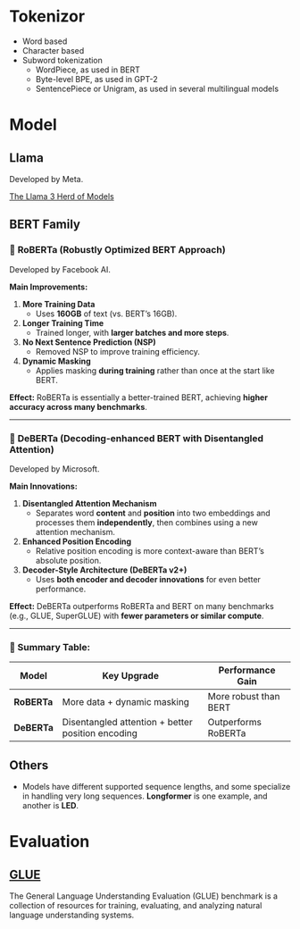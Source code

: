 
# Tokenizor
- Word based
- Character based
- Subword tokenization
  - WordPiece, as used in BERT
  - Byte-level BPE, as used in GPT-2
  - SentencePiece or Unigram, as used in several multilingual models

# Model

## Llama
Developed by Meta.

[The Llama 3 Herd of Models](https://arxiv.org/pdf/2407.21783)

## BERT Family

### 🔧 **RoBERTa** (Robustly Optimized BERT Approach)
Developed by Facebook AI.

**Main Improvements:**
1. **More Training Data**  
   - Uses **160GB** of text (vs. BERT’s 16GB).
2. **Longer Training Time**  
   - Trained longer, with **larger batches and more steps**.
3. **No Next Sentence Prediction (NSP)**  
   - Removed NSP to improve training efficiency.
4. **Dynamic Masking**  
   - Applies masking **during training** rather than once at the start like BERT.

**Effect:**  RoBERTa is essentially a better-trained BERT, achieving **higher accuracy across many benchmarks**.

---

### 🔧 **DeBERTa** (Decoding-enhanced BERT with Disentangled Attention)
Developed by Microsoft.

**Main Innovations:**
1. **Disentangled Attention Mechanism**  
   - Separates word **content** and **position** into two embeddings and processes them **independently**, then combines using a new attention mechanism.
2. **Enhanced Position Encoding**  
   - Relative position encoding is more context-aware than BERT’s absolute position.
3. **Decoder-Style Architecture (DeBERTa v2+)**  
   - Uses **both encoder and decoder innovations** for even better performance.

**Effect:**  DeBERTa outperforms RoBERTa and BERT on many benchmarks (e.g., GLUE, SuperGLUE) with **fewer parameters or similar compute**.

---

### 🧠 Summary Table:

| Model     | Key Upgrade                     | Performance Gain |
|-----------|----------------------------------|------------------|
| **RoBERTa** | More data + dynamic masking       | More robust than BERT |
| **DeBERTa** | Disentangled attention + better position encoding | Outperforms RoBERTa |

## Others
- Models have different supported sequence lengths, and some specialize in handling very long sequences. **Longformer** is one example, and another is **LED**.


# Evaluation

## [GLUE](https://gluebenchmark.com/)
The General Language Understanding Evaluation (GLUE) benchmark is a collection of resources for training, evaluating, and analyzing natural language understanding systems.